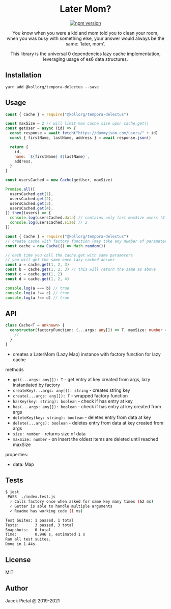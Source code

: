 <h1 align="center">
Later Mom?
</h1>

<div align="center">

[<img src="https://img.shields.io/npm/v/@kollorg/tempora-delectus?style=for-the-badge&color=success" alt="npm version" />](https://www.npmjs.com/package/@kollorg/tempora-delectus?activeTab=versions)

</div>

<p align="center">
You know when you were a kid and mom told you to clean your room,<br/>
when you was busy with something else, your answer would always be the same: 'later, mom'.
</p>

<p align="center">
This library is the universal 0 dependencies lazy cache implementation,<br/>
leveraging usage of es6 data structures.
</p>

## Installation

`yarn add @kollorg/tempora-delectus --save`

## Usage

```javascript
const { Cache } = require("@kollorg/tempora-delectus")

const maxSize = 2 // will limit max cache size upon cache.get()
const getUser = async (id) => {
  const response = await fetch("https://dummyjson.com/users/" + id)
  const { firstName, lastName, address } = await response.json()

  return {
    id,
    name: `${firstName} ${lastName}`,
    address,
  }
}

const usersCached = new Cache(getUser, maxSize)

Promise.all([
  usersCached.get(1),
  usersCached.get(2),
  usersCached.get(3),
  usersCached.get(4),
]).then((users) => {
  console.log(usersCached.data) // contains only last maxSize users (3 and 4)
  console.log(usersCached.size) // 2
})
```

```javascript
const { Cache } = require("@kollorg/tempora-delectus")
// create cache with factory function (may take any number of parameters)
const cache = new Cache(() => Math.random())

// each time you call the cache.get with same parameters
// you will get the same once lazy cached answer
const a = cache.get(1, 2, 3)
const b = cache.get(1, 2, 3) // this will return the same as above
const c = cache.get(1, 2)
const d = cache.get(1, 2, 4)

console.log(a === b) // true
console.log(a !== c) // true
console.log(a !== d) // true
```

## API

```typescript
class Cache<T = unknown> {
  constructor(factoryFunction: (...args: any[]) => T, maxSize: number = Infinity) {
    //
  }
}
```

- creates a LaterMom (Lazy Map) instance with factory function for lazy cache

methods

- `get(...args: any[]): T` - get entry at key created from args, lazy instantiated by factory
- `createKey(...args: any[]): string` - creates string key
- `create(...args: any[]): T` - wrapped factory function
- `hasKey(key: string): boolean` - check if has entry at key
- `has(...args: any[]): boolean` - check if has entry at key created from args
- `deleteKey(key: string): boolean` - deletes entry from data at key
- `delete(...args): boolean` - deletes entry from data at key created from args
- `size: number` - returns size of data
- `maxSize: number` - on insert the oldest items are deleted until reached maxSize

properties:

- data: Map

## Tests

```bash
$ jest
 PASS  ./index.test.js
  ✓ Calls factory once when asked for same key many times (62 ms)
  ✓ Getter is able to handle multiple arguments
  ✓ Readme has working code (1 ms)

Test Suites: 1 passed, 1 total
Tests:       3 passed, 3 total
Snapshots:   0 total
Time:        0.946 s, estimated 1 s
Ran all test suites.
Done in 1.44s.
```

## License

MIT

## Author

Jacek Pietal @ 2019-2021
